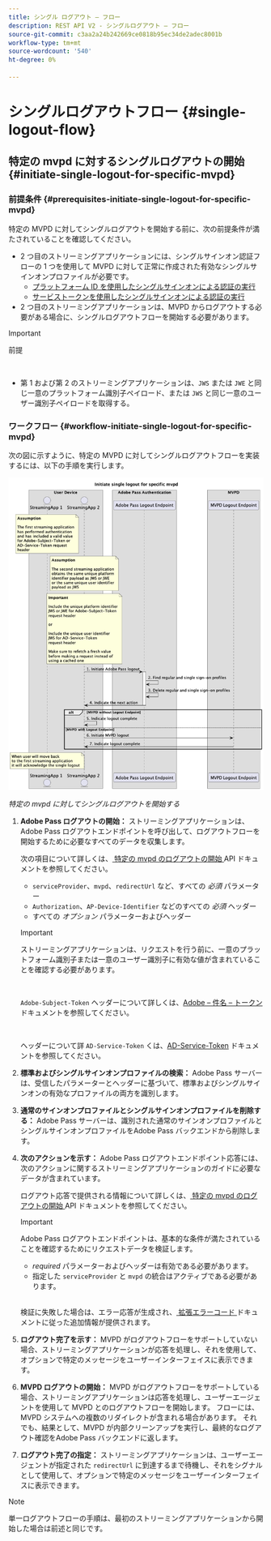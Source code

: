 ```yaml
---
title: シングル ログアウト – フロー
description: REST API V2 - シングルログアウト – フロー
source-git-commit: c3aa2a24b242669ce0818b95ec34de2adec8001b
workflow-type: tm+mt
source-wordcount: '540'
ht-degree: 0%

---
```



# シングルログアウトフロー {#single-logout-flow}

## 特定の mvpd に対するシングルログアウトの開始 {#initiate-single-logout-for-specific-mvpd}

### 前提条件 {#prerequisites-initiate-single-logout-for-specific-mvpd}

特定の MVPD に対してシングルログアウトを開始する前に、次の前提条件が満たされていることを確認してください。

* 2 つ目のストリーミングアプリケーションには、シングルサインオン認証フローの 1 つを使用して MVPD に対して正常に作成された有効なシングルサインオンプロファイルが必要です。
   * [プラットフォーム ID を使用したシングルサインオンによる認証の実行](./rest-api-v2-single-sign-on-platform-identity-flows.md)
   * [サービストークンを使用したシングルサインオンによる認証の実行](./rest-api-v2-single-sign-on-service-token-flows.md)
* 2 つ目のストリーミングアプリケーションは、MVPD からログアウトする必要がある場合に、シングルログアウトフローを開始する必要があります。

>[!IMPORTANT]
> 
> 前提
>
> <br/>
> 
> * 第 1 および第 2 のストリーミングアプリケーションは、`JWS` または `JWE` と同じ一意のプラットフォーム識別子ペイロード、または `JWS` と同じ一意のユーザー識別子ペイロードを取得する。

### ワークフロー {#workflow-initiate-single-logout-for-specific-mvpd}

次の図に示すように、特定の MVPD に対してシングルログアウトフローを実装するには、以下の手順を実行します。

![ 特定の mvpd に対してシングルログアウトを開始する ](../../../assets/rest-api-v2/flows/single-sign-on-flows/rest-api-v2-initiate-single-logout-for-specific-mvpd-flow.png)

*特定の mvpd に対してシングルログアウトを開始する*

1. **Adobe Pass ログアウトの開始：** ストリーミングアプリケーションは、Adobe Pass ログアウトエンドポイントを呼び出して、ログアウトフローを開始するために必要なすべてのデータを収集します。

   次の項目について詳しくは、[ 特定の mvpd のログアウトの開始 ](../../apis/logout-apis/rest-api-v2-logout-apis-initiate-logout-for-specific-mvpd.md) API ドキュメントを参照してください。
   * `serviceProvider`、`mvpd`、`redirectUrl` など、すべての _必須_ パラメーター
   * `Authorization`、`AP-Device-Identifier` などのすべての _必須_ ヘッダー
   * すべての _オプション_ パラメーターおよびヘッダー

   >[!IMPORTANT]
   > 
   > ストリーミングアプリケーションは、リクエストを行う前に、一意のプラットフォーム識別子または一意のユーザー識別子に有効な値が含まれていることを確認する必要があります。
   >
   > <br/>
   > 
   > `Adobe-Subject-Token` ヘッダーについて詳しくは、[Adobe – 件名 – トークン ](../../appendix/headers/rest-api-v2-appendix-headers-adobe-subject-token.md) ドキュメントを参照してください。
   > 
   > <br/>
   > 
   > ヘッダーについて詳 `AD-Service-Token` くは、[AD-Service-Token](../../appendix/headers/rest-api-v2-appendix-headers-ad-service-token.md) ドキュメントを参照してください。

1. **標準およびシングルサインオンプロファイルの検索：** Adobe Pass サーバーは、受信したパラメーターとヘッダーに基づいて、標準およびシングルサインオンの有効なプロファイルの両方を識別します。

1. **通常のサインオンプロファイルとシングルサインオンプロファイルを削除する：** Adobe Pass サーバーは、識別された通常のサインオンプロファイルとシングルサインオンプロファイルをAdobe Pass バックエンドから削除します。

1. **次のアクションを示す：** Adobe Pass ログアウトエンドポイント応答には、次のアクションに関するストリーミングアプリケーションのガイドに必要なデータが含まれています。

   ログアウト応答で提供される情報について詳しくは、[ 特定の mvpd のログアウトの開始 ](../../apis/logout-apis/rest-api-v2-logout-apis-initiate-logout-for-specific-mvpd.md) API ドキュメントを参照してください。

   >[!IMPORTANT]
   >
   > Adobe Pass ログアウトエンドポイントは、基本的な条件が満たされていることを確認するためにリクエストデータを検証します。
   >
   > * _required_ パラメーターおよびヘッダーは有効である必要があります。
   > * 指定した `serviceProvider` と `mvpd` の統合はアクティブである必要があります。
   >
   > <br/>
   > 
   > 検証に失敗した場合は、エラー応答が生成され、[ 拡張エラーコード ](../../../enhanced-error-codes.md) ドキュメントに従った追加情報が提供されます。

1. **ログアウト完了を示す：** MVPD がログアウトフローをサポートしていない場合、ストリーミングアプリケーションが応答を処理し、それを使用して、オプションで特定のメッセージをユーザーインターフェイスに表示できます。

1. **MVPD ログアウトの開始：** MVPD がログアウトフローをサポートしている場合、ストリーミングアプリケーションは応答を処理し、ユーザーエージェントを使用して MVPD とのログアウトフローを開始します。 フローには、MVPD システムへの複数のリダイレクトが含まれる場合があります。 それでも、結果として、MVPD が内部クリーンアップを実行し、最終的なログアウト確認をAdobe Pass バックエンドに返します。

1. **ログアウト完了の指定：** ストリーミングアプリケーションは、ユーザーエージェントが指定された `redirectUrl` に到達するまで待機し、それをシグナルとして使用して、オプションで特定のメッセージをユーザーインターフェイスに表示できます。

>[!NOTE]
>
> 単一ログアウトフローの手順は、最初のストリーミングアプリケーションから開始した場合は前述と同じです。

